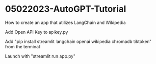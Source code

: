 # 05022023-AutoGPT-Tutorial

How to create an app that utilizes LangChain and Wikipedia

Add Open API Key to apikey.py

Add "pip install streamlit langchain openai wikipedia chromadb tiktoken" from the terminal

Launch with "streamlit run app.py"
